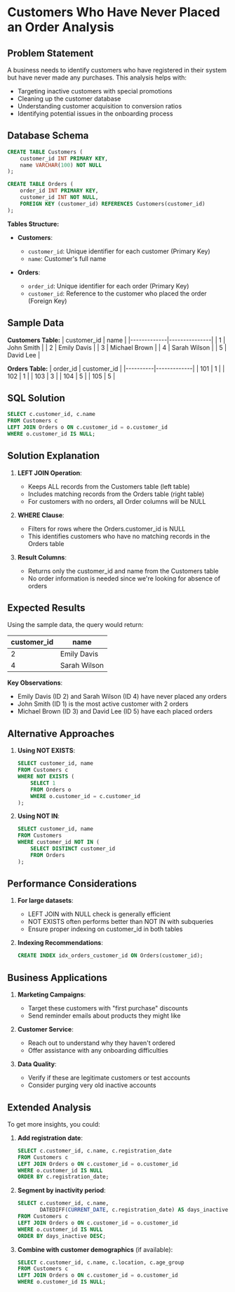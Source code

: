 # Customers Who Have Never Placed an Order Analysis

## Problem Statement
A business needs to identify customers who have registered in their system but have never made any purchases. This analysis helps with:
- Targeting inactive customers with special promotions
- Cleaning up the customer database
- Understanding customer acquisition to conversion ratios
- Identifying potential issues in the onboarding process

## Database Schema

```sql
CREATE TABLE Customers (
    customer_id INT PRIMARY KEY,
    name VARCHAR(100) NOT NULL
);

CREATE TABLE Orders (
    order_id INT PRIMARY KEY,
    customer_id INT NOT NULL,
    FOREIGN KEY (customer_id) REFERENCES Customers(customer_id)
);
```

**Tables Structure:**
- **Customers**:
  - `customer_id`: Unique identifier for each customer (Primary Key)
  - `name`: Customer's full name

- **Orders**:
  - `order_id`: Unique identifier for each order (Primary Key)
  - `customer_id`: Reference to the customer who placed the order (Foreign Key)

## Sample Data

**Customers Table:**
| customer_id | name          |
|-------------|---------------|
| 1           | John Smith    |
| 2           | Emily Davis   |
| 3           | Michael Brown |
| 4           | Sarah Wilson  |
| 5           | David Lee     |

**Orders Table:**
| order_id | customer_id |
|----------|-------------|
| 101      | 1           |
| 102      | 1           |
| 103      | 3           |
| 104      | 5           |
| 105      | 5           |

## SQL Solution

```sql
SELECT c.customer_id, c.name
FROM Customers c
LEFT JOIN Orders o ON c.customer_id = o.customer_id
WHERE o.customer_id IS NULL;
```

## Solution Explanation

1. **LEFT JOIN Operation**:
   - Keeps ALL records from the Customers table (left table)
   - Includes matching records from the Orders table (right table)
   - For customers with no orders, all Order columns will be NULL

2. **WHERE Clause**:
   - Filters for rows where the Orders.customer_id is NULL
   - This identifies customers who have no matching records in the Orders table

3. **Result Columns**:
   - Returns only the customer_id and name from the Customers table
   - No order information is needed since we're looking for absence of orders

## Expected Results

Using the sample data, the query would return:

| customer_id | name          |
|-------------|---------------|
| 2           | Emily Davis   |
| 4           | Sarah Wilson  |

**Key Observations**:
- Emily Davis (ID 2) and Sarah Wilson (ID 4) have never placed any orders
- John Smith (ID 1) is the most active customer with 2 orders
- Michael Brown (ID 3) and David Lee (ID 5) have each placed orders

## Alternative Approaches

1. **Using NOT EXISTS**:
   ```sql
   SELECT customer_id, name
   FROM Customers c
   WHERE NOT EXISTS (
       SELECT 1
       FROM Orders o
       WHERE o.customer_id = c.customer_id
   );
   ```

2. **Using NOT IN**:
   ```sql
   SELECT customer_id, name
   FROM Customers
   WHERE customer_id NOT IN (
       SELECT DISTINCT customer_id
       FROM Orders
   );
   ```

## Performance Considerations

1. **For large datasets**:
   - LEFT JOIN with NULL check is generally efficient
   - NOT EXISTS often performs better than NOT IN with subqueries
   - Ensure proper indexing on customer_id in both tables

2. **Indexing Recommendations**:
   ```sql
   CREATE INDEX idx_orders_customer_id ON Orders(customer_id);
   ```

## Business Applications

1. **Marketing Campaigns**:
   - Target these customers with "first purchase" discounts
   - Send reminder emails about products they might like

2. **Customer Service**:
   - Reach out to understand why they haven't ordered
   - Offer assistance with any onboarding difficulties

3. **Data Quality**:
   - Verify if these are legitimate customers or test accounts
   - Consider purging very old inactive accounts

## Extended Analysis

To get more insights, you could:

1. **Add registration date**:
   ```sql
   SELECT c.customer_id, c.name, c.registration_date
   FROM Customers c
   LEFT JOIN Orders o ON c.customer_id = o.customer_id
   WHERE o.customer_id IS NULL
   ORDER BY c.registration_date;
   ```

2. **Segment by inactivity period**:
   ```sql
   SELECT c.customer_id, c.name,
          DATEDIFF(CURRENT_DATE, c.registration_date) AS days_inactive
   FROM Customers c
   LEFT JOIN Orders o ON c.customer_id = o.customer_id
   WHERE o.customer_id IS NULL
   ORDER BY days_inactive DESC;
   ```

3. **Combine with customer demographics** (if available):
   ```sql
   SELECT c.customer_id, c.name, c.location, c.age_group
   FROM Customers c
   LEFT JOIN Orders o ON c.customer_id = o.customer_id
   WHERE o.customer_id IS NULL;
   ```
